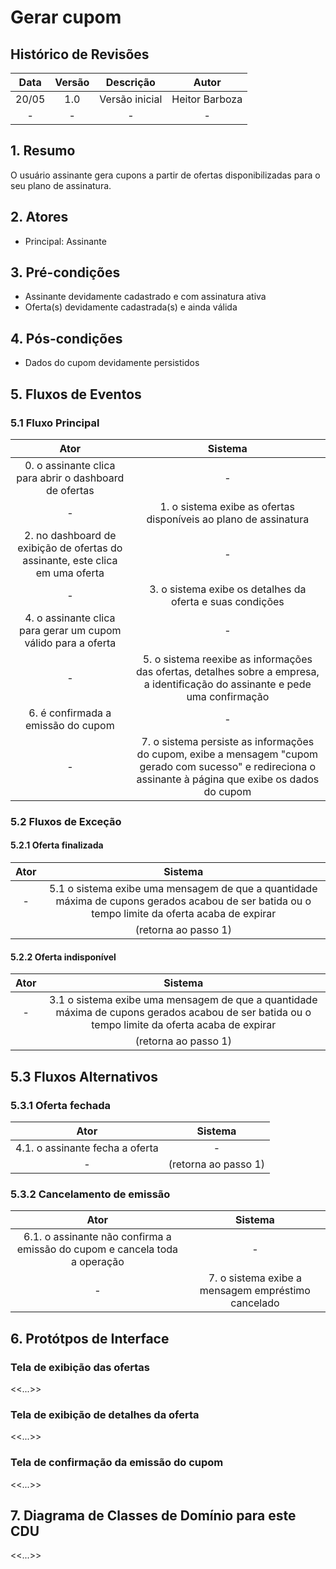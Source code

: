 # Gerar cupom

## Histórico de Revisões

| Data | Versão | Descrição | Autor |
| :--: | :----: | :-------: | :---: |
| 20/05 | 1.0 | Versão inicial | Heitor Barboza |
| - | - | - | - |

## 1. Resumo

O usuário assinante gera cupons a partir de ofertas disponibilizadas para o seu plano de assinatura. 

## 2. Atores

- Principal: Assinante

## 3. Pré-condições

- Assinante devidamente cadastrado e com assinatura ativa
- Oferta(s) devidamente cadastrada(s) e ainda válida

## 4. Pós-condições

- Dados do cupom devidamente persistidos

## 5. Fluxos de Eventos

### 5.1 Fluxo Principal

| Ator | Sistema |
| :--: | :-----: |
| 0. o assinante clica para abrir o dashboard de ofertas | - |
| - | 1. o sistema exibe as ofertas disponíveis ao plano de assinatura |
| 2. no dashboard de exibição de ofertas do assinante, este clica em uma oferta | - |
| - | 3. o sistema exibe os detalhes da oferta e suas condições |
| 4. o assinante clica para gerar um cupom válido para a oferta | - |
| - | 5. o sistema reexibe as informações das ofertas, detalhes sobre a empresa, a identificação do assinante e pede uma confirmação |
| 6. é confirmada a emissão do cupom | - |
| - | 7. o sistema persiste as informações do cupom, exibe a mensagem "cupom gerado com sucesso" e redireciona o assinante à página que exibe os dados do cupom |

### 5.2 Fluxos de Exceção

#### 5.2.1 Oferta finalizada

| Ator | Sistema |
| :--: | :-----: |
| - | 5.1 o sistema exibe uma mensagem de que a quantidade máxima de cupons gerados acabou de ser batida ou o tempo limite da oferta acaba de expirar |
|| (retorna ao passo 1) |

#### 5.2.2 Oferta indisponível

| Ator | Sistema |
| :--: | :-----: |
| - | 3.1 o sistema exibe uma mensagem de que a quantidade máxima de cupons gerados acabou de ser batida ou o tempo limite da oferta acaba de expirar |
|| (retorna ao passo 1) |

## 5.3 Fluxos Alternativos

### 5.3.1 Oferta fechada

| Ator | Sistema |
| :--: | :-----: |
| 4.1. o assinante fecha a oferta | - |
| - | (retorna ao passo 1) ||

### 5.3.2 Cancelamento de emissão

| Ator | Sistema |
| :--: | :-----: |
| 6.1. o assinante não confirma a emissão do cupom e cancela toda a operação | - |
| - | 7. o sistema exibe a mensagem empréstimo cancelado |

## 6. Protótpos de Interface

### Tela de exibição das ofertas

<<...>>

### Tela de exibição de detalhes da oferta

<<...>>

### Tela de confirmação da emissão do cupom

<<...>>

## 7. Diagrama de Classes de Domínio para este CDU

<<...>>
